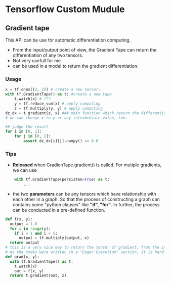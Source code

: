# Tensorflow Custom Mudule



## Gradient tape
This API can be use for automatic differentiation computing.

 - From the input/output point of view, the Gradient Tape can return the differentiation of any two tensors.
 - Not very usefull for me
 - can be used in a model to return the gradient differentiation.

### Usage
```python
x = tf.ones((2, 2)) # create a new tensor\
with tf.GradientTape() as t: #create a new tape
  	t.watch(x) # ???
  	y = tf.reduce_sum(x) # apply computing  
  	z = tf.multiply(y, y) # apply computing
dz_dx = t.gradient(z, x) ### main function which return the differentiation of z with respect to x
# we can change x to y or any intermediate value, too.

## judge the result
for i in [0, 1]:
  	for j in [0, 1]:
    	assert dz_dx[i][j].numpy() == 8.0
```

### Tips
 - **Released** when GradienTape.gradient() is called. For mutiple gradients, we can use  
```python
	with tf.GradientTape(persisten=True) as t:
		...
```
 - the two **parameters** can be any tensors which have relationship with each other in a graph. So that the process of constructing a graph can contains some "python clauses" like **"if", "for"**. In further, the process can be conducted in a pre-defined function.
```python
def f(x, y):
  output = 1.0
  for i in range(y):
    if i > 1 and i < 5:
      output = tf.multiply(output, x)
  return output
# this is a very nice way to return the tensor of gradient, from the input/output point of view. 
# As the codes were written in a "Eager Execution" section, it is hard to tell if the return VALUE is a tensor (or can be treated as a tensor).
def grad(x, y): 
  with tf.GradientTape() as t:
    t.watch(x)
    out = f(x, y)
  return t.gradient(out, x)
```


